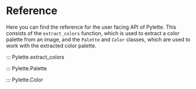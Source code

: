 # Reference

Here you can find the reference for the user facing API of Pylette. This consists of
the `extract_colors` function, which is used to extract a color palette from an image,
and the `Palette` and `Color` classes, which are used to work with the extracted color palette.

::: Pylette.extract_colors

::: Pylette.Palette

::: Pylette.Color
